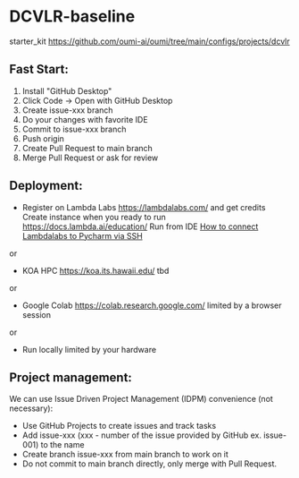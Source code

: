 # DCVLR-baseline
starter_kit https://github.com/oumi-ai/oumi/tree/main/configs/projects/dcvlr

## Fast Start:
1. Install "GitHub Desktop"
2. Click Code -> Open with GitHub Desktop
3. Create issue-xxx branch
4. Do your changes with favorite IDE
5. Commit to issue-xxx branch
6. Push origin
7. Create Pull Request to main branch
8. Merge Pull Request or ask for review

## Deployment:

- Register on Lambda Labs https://lambdalabs.com/ and get credits
Create instance when you ready to run https://docs.lambda.ai/education/
Run from IDE [How to connect Lambdalabs to Pycharm via SSH](https://medium.com/@val.mannucci/how-to-connect-lambdalabs-to-pycharm-via-ssh-85fca2b49a60)

or

- KOA HPC https://koa.its.hawaii.edu/
tbd

or

- Google Colab https://colab.research.google.com/
limited by a browser session

or

- Run locally 
limited by your hardware

## Project management:

We can use Issue Driven Project Management (IDPM) convenience (not necessary):

- Use GitHub Projects to create issues and track tasks
- Add issue-xxx (xxx - number of the issue provided by GitHub ex. issue-001) to the name
- Create branch issue-xxx from main branch to work on it
- Do not commit to main branch directly, only merge with Pull Request.
